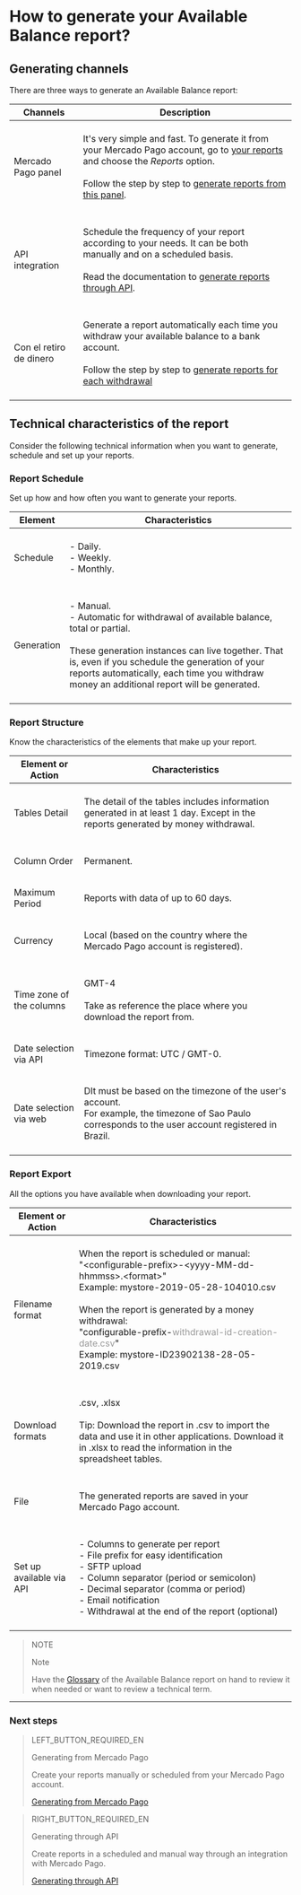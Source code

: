 
# How to generate your Available Balance report?


## Generating channels

There are three ways to generate an Available Balance report:

| Channels | Description |
| ------- | ----------- |
| Mercado Pago panel | <br/>It's very simple and fast. To generate it from your Mercado Pago account, go to [your reports](https://www.mercadopago.com.ar/balance/reports) and choose the *Reports* option.<br/><br/>Follow the step by step to [generate reports from this panel](https://www.mercadopago.com.ar/developers/en/guides/reports/available-money/panel/).<br/><br/> |
| API integration | <br/>Schedule the frequency of your report according to your needs. It can be both manually and on a scheduled basis.<br/><br/>Read the documentation to [generate reports through API](https://www.mercadopago.com.ar/developers/en/guides/reports/available-money/api/).<br/><br/>|
| Con el retiro de dinero | <br/>Generate a report automatically each time you withdraw your available balance to a bank account.<br/><br/>Follow the step by step to [generate reports for each withdrawal](https://www.mercadopago.com.ar/developers/en/guides/reports/available-money/withdrawal/)<br/><br/> |


## Technical characteristics of the report

Consider the following technical information when you want to generate, schedule and set up your reports.

### Report Schedule

Set up how and how often you want to generate your reports.


| Element | Characteristics |
| ------------ |	--------    |
| Schedule | <br/>-  Daily.<br/>  -  Weekly.<br/>-  Monthly. <br/><br/> |
| Generation  | <br/>-  Manual.<br/>  -  Automatic for withdrawal of available balance, total or partial. <br/><br/>These generation instances can live together. That is, even if you schedule the generation of your reports automatically, each time you withdraw money an additional report will be generated.<br/> <br/>  |


### Report Structure

Know the characteristics of the elements that make up your report.


| Element or Action | Characteristics |
| ------------ |	--------    |
| Tables Detail | <br/>The detail of the tables includes information generated in at least 1 day. Except in the reports generated by money withdrawal. <br/> <br/>  |
| Column Order |<br/> Permanent. <br/> <br/> |
| Maximum Period | <br/> Reports with data of up to 60 days. <br/> <br/> |
| Currency | <br/> Local (based on the country where the Mercado Pago account is registered). <br/> <br/> |
| Time zone of the columns | <br/> GMT-4 <br/> <br/> Take as reference the place where you download the report from. <br/> <br/> |
| Date selection via API |<br/>  Timezone format: UTC / GMT-0. <br/> <br/> |
| Date selection via web | <br/> DIt must be based on the timezone of the user's account. <br/> For example, the timezone of Sao Paulo corresponds to the user account registered in Brazil. <br/> <br/> |


### Report Export

All the options you have available when downloading your report.

| Element or Action | Characteristics |
| ------------ |	--------    |
| Filename format | <br/>When the report is scheduled or manual:<br/> "&#60;configurable-prefix&#62;-<span>&#60;yyyy-MM-dd-hhmmss&#62;.&#60;format&#62;</span>" <br/> Example: mystore-2019-05-28-104010.csv <br/><br/> When the report is generated by a money withdrawal: <br/> "configurable-prefix-<span style='color:#999999;'>withdrawal-id-creation-date.csv</span>"<br/> Example: mystore-ID23902138-28-05-2019.csv <br/> <br/> |
| Download formats | <br/>.csv, .xlsx <br/><br/>Tip: Download the report in .csv to import the data and use it in other applications. Download it in .xlsx to read the information in the spreadsheet tables. <br/><br/> |
| File | <br/>The generated reports are saved in your Mercado Pago account.<br/><br/> |
| Set up available via API | <br/>-  Columns to generate per report<br/> -  File prefix for easy identification<br/> -  SFTP upload<br/> -  Column separator (period or semicolon)<br/> -  Decimal separator (comma or period)<br/> -  Email notification<br/> -  Withdrawal at the end of the report (optional) <br/><br/> |



> NOTE
>
> Note
>
> Have the [Glossary](https://www.mercadopago.com.ar/developers/en/guides/reports/available-money/glossary/) of the Available Balance report on hand to review it when needed or want to review a technical term.

<hr/>

### Next steps

> LEFT_BUTTON_REQUIRED_EN
>
> Generating from Mercado Pago  
>
> Create your reports manually or scheduled from your Mercado Pago account.
>
> [Generating from Mercado Pago](https://www.mercadopago.com.ar/developers/en/guides/reports/available-money/panel/)

> RIGHT_BUTTON_REQUIRED_EN
>
> Generating through API
>
> Create reports in a scheduled and manual way through an integration with Mercado Pago.
>
> [Generating through API](https://www.mercadopago.com.ar/developers/en/guides/reports/available-money/api/)

